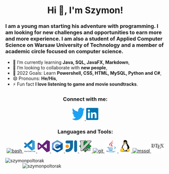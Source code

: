 <h1 align="center">
    Hi 👋, I'm Szymon!
</h1>

<h3 align="left">
I am a young man starting his adventure with programming. I am looking for new challenges and opportunities to earn more and more experience. I am also a student of Applied Computer Science on Warsaw University of Technology and a member of academic circle focused on computer science.
</h3>

- 🌱 I’m currently learning **Java, SQL, JavaFX, Markdown**,
- 👯 I’m looking to collaborate with **new people**,
- 🥅 2022 Goals: Learn **Powershell, CSS, HTML, MySQL, Python and C#**,
- 😄 Pronouns: **He/His**,
- ⚡ Fun fact **I love listening to game and movie soundtracks**.

<h3 align="center">Connect with me:</h3>
<p align="center">
    <a href="https://twitter.com/ptorak1"> 
        <img src="https://raw.githubusercontent.com/devicons/devicon/master/icons/twitter/twitter-original.svg" alt="twitter" width="40" height="40"/> 
    </a>
    <a href="https://www.linkedin.com/in/szymon-p%C3%B3%C5%82torak-25058523a/">
        <img src="https://raw.githubusercontent.com/devicons/devicon/master/icons/linkedin/linkedin-original.svg" alt="linkedin" width="40" height="40" />
    </a>
</p>

<h3 align="center">Languages and Tools:</h3>
<p align="center"> 
    <a href="https://www.gnu.org/software/bash/" target="_blank" rel="noreferrer"> 
        <img src="https://www.vectorlogo.zone/logos/gnu_bash/gnu_bash-icon.svg" alt="bash" width="40" height="40"/> 
    </a>
    <a href="https://code.visualstudio.com/">
        <img src="https://raw.githubusercontent.com/devicons/devicon/master/icons/vscode/vscode-original-wordmark.svg"" alt="vscode" width="40" height="40" />
    </a>
    <a href="https://visualstudio.microsoft.com/downloads/">
        <img src="https://raw.githubusercontent.com/devicons/devicon/master/icons/visualstudio/visualstudio-plain.svg" alt="vsstudio" width="40" height="40"/>
    </a>
    <a href="https://www.cprogramming.com/" target="_blank" rel="noreferrer"> 
        <img src="https://raw.githubusercontent.com/devicons/devicon/master/icons/c/c-original.svg" alt="c" width="40" height="40"/>
    </a>
    <a href="https://www.jetbrains.com/idea/">
        <img src="https://raw.githubusercontent.com/devicons/devicon/master/icons/intellij/intellij-original.svg" alt="intellij" width="40" height="40"/>
    </a>
    <a href="https://github.com/vim/vim">
        <img src="https://raw.githubusercontent.com/devicons/devicon/master/icons/vim/vim-original.svg" alt="vim" width="40" height="40"/>
    </a>
    <a href="https://git-scm.com/" target="_blank" rel="noreferrer"> 
        <img src="https://www.vectorlogo.zone/logos/git-scm/git-scm-icon.svg" alt="git" width="40" height="40"/> 
    </a> 
    <a href="https://www.java.com" target="_blank" rel="noreferrer">
        <img src="https://raw.githubusercontent.com/devicons/devicon/master/icons/java/java-original.svg" alt="java" width="40" height="40"/> 
    </a>
    <a href="https://www.linux.org/" target="_blank" rel="noreferrer">
        <img src="https://raw.githubusercontent.com/devicons/devicon/master/icons/linux/linux-original.svg" alt="linux" width="40" height="40"/>
    </a>
    <a href="https://www.microsoft.com/en-us/sql-server" target="_blank" rel="noreferrer">
        <img src="https://www.svgrepo.com/show/303229/microsoft-sql-server-logo.svg" alt="mssql" width="40" height="40"/>
    </a>
    <a href="https://www.latex-project.org/">
        <img src="https://raw.githubusercontent.com/devicons/devicon/master/icons/latex/latex-original.svg" alt="latex" width="40" height="40"/>
    </a>
</p>

<p>
    <img align="left" src="https://github-readme-stats.vercel.app/api/top-langs?username=szymonpoltorak&show_icons=true&locale=en&layout=compact&theme=github_dark" alt="szymonpoltorak"/>
</p>

<p>
    <img align="right" src="https://github-readme-stats.vercel.app/api?username=szymonpoltorak&show_icons=true&locale=en&theme=github_dark" alt="szymonpoltorak"
    width="450"/>
</p>
